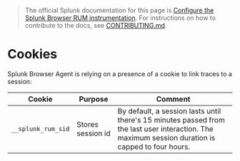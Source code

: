 > The official Splunk documentation for this page is [Configure the Splunk Browser RUM instrumentation](https://quickdraw.splunk.com/redirect/?product=Observability&location=github.rum.configuration&version=current). For instructions on how to contribute to the docs, see [CONTRIBUTING.md](../CONTRIBUTING.md#documentation).

# Cookies

Splunk Browser Agent is relying on a presence of a cookie to link traces to a session:

|Cookie|Purpose|Comment|
|---|---|---|
|`__splunk_rum_sid`|Stores session id|By default, a session lasts until there's 15 minutes passed from the last user interaction. The maximum session duration is capped to four hours.|
